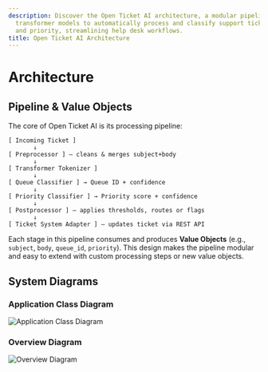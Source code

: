 ```yaml
---
description: Discover the Open Ticket AI architecture, a modular pipeline that uses
  transformer models to automatically process and classify support tickets by queue
  and priority, streamlining help desk workflows.
title: Open Ticket AI Architecture
---
```

# Architecture

## Pipeline & Value Objects

The core of Open Ticket AI is its processing pipeline:

```
[ Incoming Ticket ]
       ↓
[ Preprocessor ] — cleans & merges subject+body
       ↓
[ Transformer Tokenizer ]
       ↓
[ Queue Classifier ] → Queue ID + confidence
       ↓
[ Priority Classifier ] → Priority score + confidence
       ↓
[ Postprocessor ] — applies thresholds, routes or flags
       ↓
[ Ticket System Adapter ] — updates ticket via REST API
```

Each stage in this pipeline consumes and produces **Value Objects** (e.g., `subject`, `body`, `queue_id`, `priority`). This design makes the pipeline modular and easy to extend with custom processing steps or new value objects.

## System Diagrams

### Application Class Diagram
![Application Class Diagram](/images/application_class_diagram.png)

### Overview Diagram
![Overview Diagram](/images/overview.png)
